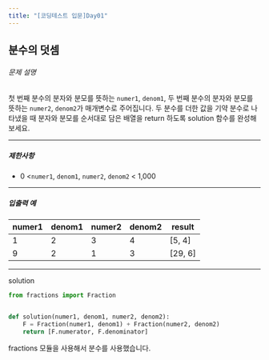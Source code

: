 ```yaml
---
title: "[코딩테스트 입문]Day01"
---
```


## 분수의 덧셈

###### 문제 설명

첫 번째 분수의 분자와 분모를 뜻하는 `numer1`, `denom1`, 두 번째 분수의 분자와 분모를 뜻하는 `numer2`, `denom2`가 매개변수로 주어집니다. 두 분수를 더한 값을 기약 분수로 나타냈을 때 분자와 분모를 순서대로 담은 배열을 return 하도록 solution 함수를 완성해보세요.

------

##### 제한사항

- 0 <`numer1`, `denom1`, `numer2`, `denom2` < 1,000

------

##### 입출력 예

| numer1 | denom1 | numer2 | denom2 | result  |
| ------ | ------ | ------ | ------ | ------- |
| 1      | 2      | 3      | 4      | [5, 4]  |
| 9      | 2      | 1      | 3      | [29, 6] |

---

solution

```python
from fractions import Fraction


def solution(numer1, denom1, numer2, denom2):
    F = Fraction(numer1, denom1) + Fraction(numer2, denom2)
    return [F.numerator, F.denominator]
```

fractions 모듈을 사용해서 분수를 사용했습니다.